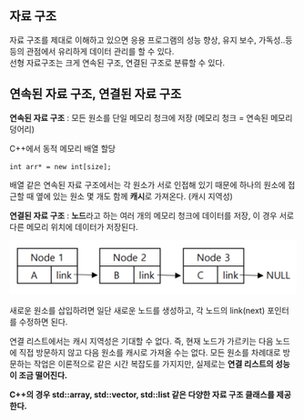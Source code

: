 ## 자료 구조

자료 구조를 제대로 이해하고 있으면 응용 프로그램의 성능 향상, 유지 보수, 가독성..등등의 관점에서 유리하게 데이터 관리를 할 수 있다.<br>
선형 자료구조는 크게 연속된 구조, 연결된 구조로 분류할 수 있다.

## 연속된 자료 구조, 연결된 자료 구조

**연속된 자료 구조** : 모든 원소를 단일 메모리 청크에 저장 (메모리 청크 = 연속된 메모리 덩어리)<br>

C++에서 동적 메모리 배열 할당

~~~
int arr* = new int[size];
~~~

배열 같은 연속된 자료 구조에서는 각 원소가 서로 인접해 있기 때문에 하나의 원소에 접근할 때 옆에 있는 원소 몇 개도 함께 **캐시**로 가져온다. (캐시 지역성)

**연결된 자료 구조** : **노드**라고 하는 여러 개의 메모리 청크에 데이터를 저장, 이 경우 서로 다른 메모리 위치에 데이터가 저장된다.<br>

![연결된 자료 구조](Datas/Linked_Structure.jpg)

새로운 원소를 삽입하려면 일단 새로운 노드를 생성하고, 각 노드의 link(next) 포인터를 수정하면 된다.

연결 리스트에서는 캐시 지역성은 기대할 수 없다. 즉, 현재 노드가 가르키는 다음 노드에 직접 방문하지 않고 다음 원소를 캐시로 가져올 수는 없다. 모든 원소를 차례대로 방문하는 작업은 이론적으로 같은 시간 복잡도를 가지지만, 실제로는 **연결 리스트의 성능이 조금 떨어진다.**

**C++의 경우 std::array, std::vector, std::list 같은 다양한 자료 구조 클래스를 제공한다.**

